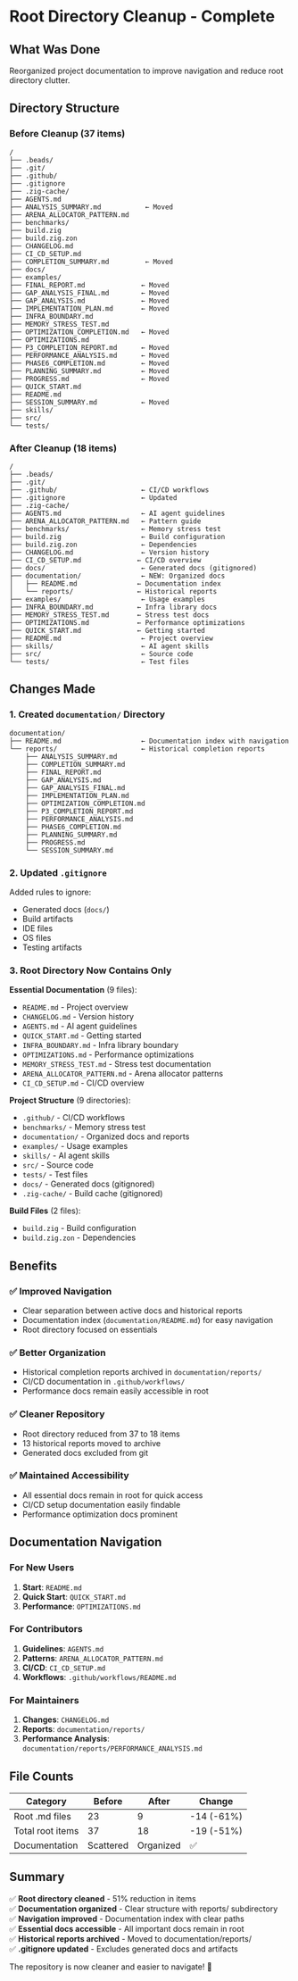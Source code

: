 # Root Directory Cleanup - Complete

## What Was Done

Reorganized project documentation to improve navigation and reduce root directory clutter.

## Directory Structure

### Before Cleanup (37 items)
```
/
├── .beads/
├── .git/
├── .github/
├── .gitignore
├── .zig-cache/
├── AGENTS.md
├── ANALYSIS_SUMMARY.md           ← Moved
├── ARENA_ALLOCATOR_PATTERN.md
├── benchmarks/
├── build.zig
├── build.zig.zon
├── CHANGELOG.md
├── CI_CD_SETUP.md
├── COMPLETION_SUMMARY.md         ← Moved
├── docs/
├── examples/
├── FINAL_REPORT.md              ← Moved
├── GAP_ANALYSIS_FINAL.md        ← Moved
├── GAP_ANALYSIS.md              ← Moved
├── IMPLEMENTATION_PLAN.md       ← Moved
├── INFRA_BOUNDARY.md
├── MEMORY_STRESS_TEST.md
├── OPTIMIZATION_COMPLETION.md   ← Moved
├── OPTIMIZATIONS.md
├── P3_COMPLETION_REPORT.md      ← Moved
├── PERFORMANCE_ANALYSIS.md      ← Moved
├── PHASE6_COMPLETION.md         ← Moved
├── PLANNING_SUMMARY.md          ← Moved
├── PROGRESS.md                  ← Moved
├── QUICK_START.md
├── README.md
├── SESSION_SUMMARY.md           ← Moved
├── skills/
├── src/
└── tests/
```

### After Cleanup (18 items)
```
/
├── .beads/
├── .git/
├── .github/                     ← CI/CD workflows
├── .gitignore                   ← Updated
├── .zig-cache/
├── AGENTS.md                    ← AI agent guidelines
├── ARENA_ALLOCATOR_PATTERN.md   ← Pattern guide
├── benchmarks/                  ← Memory stress test
├── build.zig                    ← Build configuration
├── build.zig.zon                ← Dependencies
├── CHANGELOG.md                 ← Version history
├── CI_CD_SETUP.md              ← CI/CD overview
├── docs/                        ← Generated docs (gitignored)
├── documentation/               ← NEW: Organized docs
│   ├── README.md               ← Documentation index
│   └── reports/                ← Historical reports
├── examples/                    ← Usage examples
├── INFRA_BOUNDARY.md           ← Infra library docs
├── MEMORY_STRESS_TEST.md       ← Stress test docs
├── OPTIMIZATIONS.md            ← Performance optimizations
├── QUICK_START.md              ← Getting started
├── README.md                    ← Project overview
├── skills/                      ← AI agent skills
├── src/                         ← Source code
└── tests/                       ← Test files
```

## Changes Made

### 1. Created `documentation/` Directory

```
documentation/
├── README.md                    ← Documentation index with navigation
└── reports/                     ← Historical completion reports
    ├── ANALYSIS_SUMMARY.md
    ├── COMPLETION_SUMMARY.md
    ├── FINAL_REPORT.md
    ├── GAP_ANALYSIS.md
    ├── GAP_ANALYSIS_FINAL.md
    ├── IMPLEMENTATION_PLAN.md
    ├── OPTIMIZATION_COMPLETION.md
    ├── P3_COMPLETION_REPORT.md
    ├── PERFORMANCE_ANALYSIS.md
    ├── PHASE6_COMPLETION.md
    ├── PLANNING_SUMMARY.md
    ├── PROGRESS.md
    └── SESSION_SUMMARY.md
```

### 2. Updated `.gitignore`

Added rules to ignore:
- Generated docs (`docs/`)
- Build artifacts
- IDE files
- OS files
- Testing artifacts

### 3. Root Directory Now Contains Only

**Essential Documentation** (9 files):
- `README.md` - Project overview
- `CHANGELOG.md` - Version history
- `AGENTS.md` - AI agent guidelines
- `QUICK_START.md` - Getting started
- `INFRA_BOUNDARY.md` - Infra library boundary
- `OPTIMIZATIONS.md` - Performance optimizations
- `MEMORY_STRESS_TEST.md` - Stress test documentation
- `ARENA_ALLOCATOR_PATTERN.md` - Arena allocator patterns
- `CI_CD_SETUP.md` - CI/CD overview

**Project Structure** (9 directories):
- `.github/` - CI/CD workflows
- `benchmarks/` - Memory stress test
- `documentation/` - Organized docs and reports
- `examples/` - Usage examples
- `skills/` - AI agent skills
- `src/` - Source code
- `tests/` - Test files
- `docs/` - Generated docs (gitignored)
- `.zig-cache/` - Build cache (gitignored)

**Build Files** (2 files):
- `build.zig` - Build configuration
- `build.zig.zon` - Dependencies

## Benefits

### ✅ Improved Navigation
- Clear separation between active docs and historical reports
- Documentation index (`documentation/README.md`) for easy navigation
- Root directory focused on essentials

### ✅ Better Organization
- Historical completion reports archived in `documentation/reports/`
- CI/CD documentation in `.github/workflows/`
- Performance docs remain easily accessible in root

### ✅ Cleaner Repository
- Root directory reduced from 37 to 18 items
- 13 historical reports moved to archive
- Generated docs excluded from git

### ✅ Maintained Accessibility
- All essential docs remain in root for quick access
- CI/CD setup documentation easily findable
- Performance optimization docs prominent

## Documentation Navigation

### For New Users
1. **Start**: `README.md`
2. **Quick Start**: `QUICK_START.md`
3. **Performance**: `OPTIMIZATIONS.md`

### For Contributors
1. **Guidelines**: `AGENTS.md`
2. **Patterns**: `ARENA_ALLOCATOR_PATTERN.md`
3. **CI/CD**: `CI_CD_SETUP.md`
4. **Workflows**: `.github/workflows/README.md`

### For Maintainers
1. **Changes**: `CHANGELOG.md`
2. **Reports**: `documentation/reports/`
3. **Performance Analysis**: `documentation/reports/PERFORMANCE_ANALYSIS.md`

## File Counts

| Category | Before | After | Change |
|----------|--------|-------|--------|
| Root .md files | 23 | 9 | -14 (-61%) |
| Total root items | 37 | 18 | -19 (-51%) |
| Documentation | Scattered | Organized | ✅ |

## Summary

✅ **Root directory cleaned** - 51% reduction in items  
✅ **Documentation organized** - Clear structure with reports/ subdirectory  
✅ **Navigation improved** - Documentation index with clear paths  
✅ **Essential docs accessible** - All important docs remain in root  
✅ **Historical reports archived** - Moved to documentation/reports/  
✅ **.gitignore updated** - Excludes generated docs and artifacts

The repository is now cleaner and easier to navigate! 🎉

